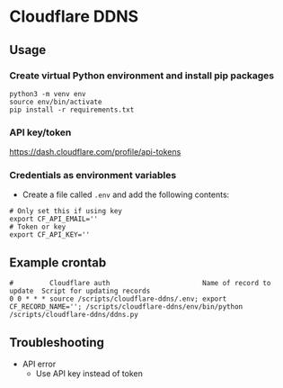 # Cloudflare DDNS
## Usage
### Create virtual Python environment and install pip packages
```
python3 -m venv env
source env/bin/activate
pip install -r requirements.txt
```
### API key/token
https://dash.cloudflare.com/profile/api-tokens
### Credentials as environment variables
* Create a file called `.env` and add the following contents:
```
# Only set this if using key
export CF_API_EMAIL=''
# Token or key
export CF_API_KEY=''
```
## Example crontab
```
#         Cloudflare auth                       Name of record to update  Script for updating records
0 0 * * * source /scripts/cloudflare-ddns/.env; export CF_RECORD_NAME=''; /scripts/cloudflare-ddns/env/bin/python /scripts/cloudflare-ddns/ddns.py
```
## Troubleshooting
* API error
  * Use API key instead of token

